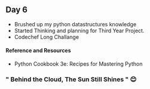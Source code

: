 ## Day 6

- Brushed up my python datastructures knowledge
- Started Thinking and planning for Third Year Project.
- Codechef Long Challange


#### Reference and Resources 

- Python Cookbook 3e: Recipes for Mastering Python


### " Behind the Cloud, The Sun Still Shines " :blush:
